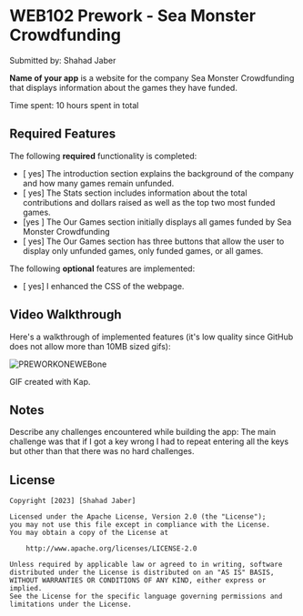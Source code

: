 # WEB102 Prework - Sea Monster Crowdfunding

Submitted by: Shahad Jaber

**Name of your app** is a website for the company Sea Monster Crowdfunding that displays information about the games they have funded.

Time spent: 10 hours spent in total

## Required Features

The following **required** functionality is completed:

* [ yes] The introduction section explains the background of the company and how many games remain unfunded.
* [ yes] The Stats section includes information about the total contributions and dollars raised as well as the top two most funded games.
* [yes ] The Our Games section initially displays all games funded by Sea Monster Crowdfunding
* [ yes] The Our Games section has three buttons that allow the user to display only unfunded games, only funded games, or all games.

The following **optional** features are implemented:

* [ yes] I enhanced the CSS of the webpage.


## Video Walkthrough

Here's a walkthrough of implemented features (it's low quality since GitHub does not allow more than 10MB sized gifs): 

![PREWORKONEWEBone](https://github.com/Shahedj/CodePathWeb102PreWork/assets/98992587/2462ef9c-9c74-4658-8589-05edf43e8c12)



<!--<img src='http://i.imgur.com/link/to/your/gif/file.gif' title='Video Walkthrough' width='' alt='Video Walkthrough' />--> 

<!-- Replace this with whatever GIF tool you used! -->
GIF created with Kap.
<!-- Recommended tools:
[Kap](https://getkap.co/) for macOS
[ScreenToGif](https://www.screentogif.com/) for Windows
[peek](https://github.com/phw/peek) for Linux. -->

## Notes

Describe any challenges encountered while building the app: The main challenge was that if I got a key wrong I had to repeat entering all the keys but other than that there was no hard challenges.

## License

    Copyright [2023] [Shahad Jaber]

    Licensed under the Apache License, Version 2.0 (the "License");
    you may not use this file except in compliance with the License.
    You may obtain a copy of the License at

        http://www.apache.org/licenses/LICENSE-2.0

    Unless required by applicable law or agreed to in writing, software
    distributed under the License is distributed on an "AS IS" BASIS,
    WITHOUT WARRANTIES OR CONDITIONS OF ANY KIND, either express or implied.
    See the License for the specific language governing permissions and
    limitations under the License.
